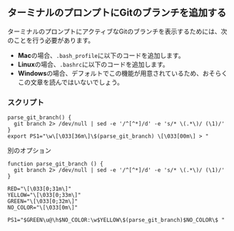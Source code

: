 ## ターミナルのプロンプトにGitのブランチを追加する

ターミナルのプロンプトにアクティブなGitのブランチを表示するためには、次のことを行う必要があります。

- **Mac**の場合、`.bash_profile`に以下のコードを追加します。
- **Linux**の場合、`.bashrc`に以下のコードを追加します。
- **Windows**の場合、デフォルトでこの機能が用意されているため、おそらくこの文章を読んではいないでしょう。

### スクリプト

```shell
parse_git_branch() {
  git branch 2> /dev/null | sed -e '/^[^*]/d' -e 's/* \(.*\)/ (\1)/'
}
export PS1="\w\[\033[36m\]\$(parse_git_branch) \[\033[00m\] > "
```

別のオプション

```shell
function parse_git_branch () {
  git branch 2> /dev/null | sed -e '/^[^*]/d' -e 's/* \(.*\)/ (\1)/'
}

RED="\[\033[0;31m\]"
YELLOW="\[\033[0;33m\]"
GREEN="\[\033[0;32m\]"
NO_COLOR="\[\033[0m\]"

PS1="$GREEN\u@\h$NO_COLOR:\w$YELLOW\$(parse_git_branch)$NO_COLOR\$ "
```